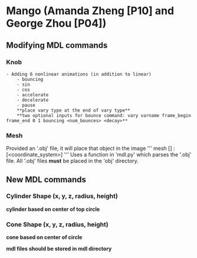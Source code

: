 # Mango (Amanda Zheng [P10] and George Zhou [P04])
## Modifying MDL commands
### Knob
    - Adding 6 nonlinear animations (in addition to linear)
        - bouncing
        - sin
        - cos
        - accelerate
        - decelerate
        - pause
        **place vary type at the end of vary type**
        **two optional inputs for bounce command: vary varname frame_begin frame_end 0 1 bouncing <num_bounces> <decay>**
### Mesh
Provided an '.obj' file, it will place that object in the image
'''
mesh [<constant>] :<filename> [<coordinate_system>]
'''
Uses a function in 'mdl.py' which parses the '.obj' file.
All '.obj' files **must** be placed in the 'obj' directory.

## New MDL commands
### Cylinder Shape (x, y, z, radius, height)
**cylinder based on center of top circle**
### Cone Shape (x, y, z, radius, height)
**cone based on center of circle**

**mdl files should be stored in mdl directory**
